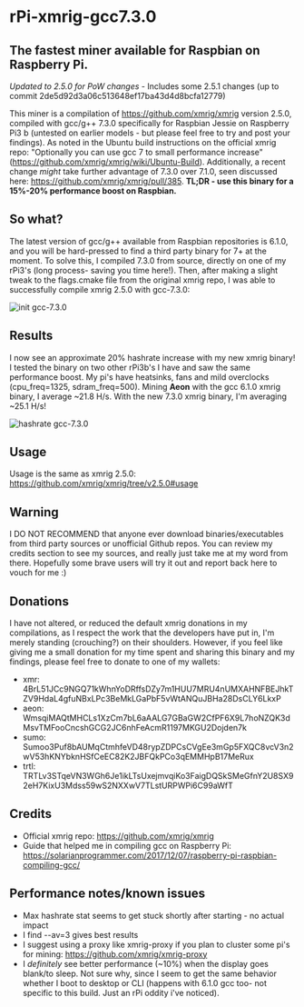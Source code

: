 # rPi-xmrig-gcc7.3.0
## The fastest miner available for Raspbian on Raspberry Pi.
*Updated to 2.5.0 for PoW changes* - Includes some 2.5.1 changes (up to commit 2de5d92d3a06c513648ef17ba43d4d8bcfa12779)

This miner is a compilation of https://github.com/xmrig/xmrig version 2.5.0, compiled with gcc/g++ 7.3.0 specifically for Raspbian Jessie on Raspberry Pi3 b (untested on earlier models - but please feel free to try and post your findings). As noted in the Ubuntu build instructions on the official xmrig repo: "Optionally you can use gcc 7 to small performance increase" (https://github.com/xmrig/xmrig/wiki/Ubuntu-Build). Additionally, a recent change _might_ take further advantage of 7.3.0 over 7.1.0, seen discussed here: https://github.com/xmrig/xmrig/pull/385. **TL;DR - use this binary for a 15%-20% performance boost on Raspbian.**

## So what?

The latest version of gcc/g++ available from Raspbian repositories is 6.1.0, and you will be hard-pressed to find a third party binary for 7+ at the moment. To solve this, I compiled 7.3.0 from source, directly on one of my rPi3's (long process- saving you time here!). Then, after making a slight tweak to the flags.cmake file from the original xmrig repo, I was able to successfully compile xmrig 2.5.0 with gcc-7.3.0:

![init gcc-7.3.0](https://i.imgur.com/CV3gvNU.png)

## Results

I now see an approximate 20% hashrate increase with my new xmrig binary! I tested the binary on two other rPi3b's I have and saw the same performance boost. My pi's have heatsinks, fans and mild overclocks (cpu_freq=1325, sdram_freq=500). Mining **Aeon** with the gcc 6.1.0 xmrig binary, I average ~21.8 H/s. With the new 7.3.0 xmrig binary, I'm averaging ~25.1 H/s!

![hashrate gcc-7.3.0](https://i.imgur.com/84csjI4.png)

## Usage

Usage is the same as xmrig 2.5.0: https://github.com/xmrig/xmrig/tree/v2.5.0#usage

## Warning

I DO NOT RECOMMEND that anyone ever download binaries/executables from third party sources or unofficial Github repos. You can review my credits section to see my sources, and really just take me at my word from there. Hopefully some brave users will try it out and report back here to vouch for me :)

## Donations

I have not altered, or reduced the default xmrig donations in my compilations, as I respect the work that the developers have put in, I'm merely standing (crouching?) on their shoulders. However, if you feel like giving me a small donation for my time spent and sharing this binary and my findings, please feel free to donate to one of my wallets:
* xmr: 4BrL51JCc9NGQ71kWhnYoDRffsDZy7m1HUU7MRU4nUMXAHNFBEJhkTZV9HdaL4gfuNBxLPc3BeMkLGaPbF5vWtANQuJBHa28DsCLY6LkxP
* aeon: WmsqiMAQtMHCLs1XzCm7bL6aAALG7GBaGW2CfPF6X9L7hoNZQK3dMsvTMFooCncshGCG2JC6nhFeAcmR1197MKGU2Dojden7k
* sumo: Sumoo3Puf8bAUMqCtmhfeVD48rypZDPCsCVgEe3mGp5FXQC8vcV3n2wV53hKNYbknHSfCeEC82K2JBFQkPCo3qEMMHpB17MeRux
* trtl: TRTLv3STqeVN3WGh6Je1ikLTsUxejmvqiKo3FaigDQSkSMeGfnY2U8SX92eH7KixU3Mdss59wS2NXXwV7TLstURPWPi6C99aWfT

## Credits
* Official xmrig repo: https://github.com/xmrig/xmrig
* Guide that helped me in compiling gcc on Raspberry Pi: https://solarianprogrammer.com/2017/12/07/raspberry-pi-raspbian-compiling-gcc/

## Performance notes/known issues
* Max hashrate stat seems to get stuck shortly after starting - no actual impact
* I find --av=3 gives best results
* I suggest using a proxy like xmrig-proxy if you plan to cluster some pi's for mining: https://github.com/xmrig/xmrig-proxy
* I _definitely_ see better performance (~10%) when the display goes blank/to sleep. Not sure why, since I seem to get the same behavior whether I boot to desktop or CLI (happens with 6.1.0 gcc too- not specific to this build. Just an rPi oddity i've noticed).
